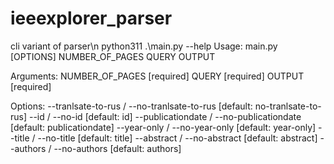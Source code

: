 # ieeexplorer_parser
cli variant of parser\n
python311 .\main.py --help
Usage: main.py [OPTIONS] NUMBER_OF_PAGES QUERY OUTPUT

Arguments:
  NUMBER_OF_PAGES  [required]
  QUERY            [required]
  OUTPUT           [required]

Options:
  --tranlsate-to-rus / --no-tranlsate-to-rus
                                  [default: no-tranlsate-to-rus]
  --id / --no-id                  [default: id]
  --publicationdate / --no-publicationdate
                                  [default: publicationdate]
  --year-only / --no-year-only    [default: year-only]
  --title / --no-title            [default: title]
  --abstract / --no-abstract      [default: abstract]
  --authors / --no-authors        [default: authors]
